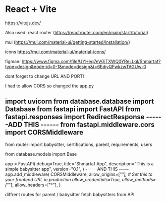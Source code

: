 # React + Vite

https://vitejs.dev/

Also used:
react router (https://reactrouter.com/en/main/start/tutorial)

mui (https://mui.com/material-ui/getting-started/installation/)

icons
https://mui.com/material-ui/material-icons/


figmae:
https://www.figma.com/file/UYHeq7eVGjTXWQ0YReLLql/Shmartaf?type=design&node-id=0-1&mode=design&t=6EdiyQFwkzwTAGUw-0


dont forget to change URL AND PORT!

I had to allow CORS so changed the app.py

import uvicorn
from database.database import Database
from fastapi import FastAPI
from fastapi.responses import RedirectResponse
------ADD THIS ------
from fastapi.middleware.cors import CORSMiddleware
---------------------
from router import babysitter, certifications, parent, requirements, users

from database.models import Base

app = FastAPI(
    debug=True,
    title="Shmartaf App",
    description="This is a simple babysitter app",
    version="0.1",
)
------AND THIS -----
app.add_middleware(
    CORSMiddleware,
    allow_origins=["*"],  # Set this to your frontend URL in production
    allow_credentials=True,
    allow_methods=["*"],
    allow_headers=["*"],
)

diffrent routes for parent / babysitter
fetch babysitters from API
